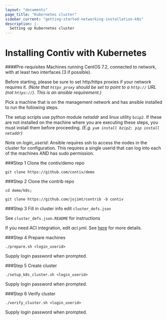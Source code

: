 ```yaml
---
layout: "documents"
page_title: "Kubernetes cluster"
sidebar_current: "getting-started-networking-installation-k8s"
description: |-
  Setting up Kubernetes cluster
---
```


# Installing Contiv with Kubernetes

####Pre-requisites
Machines running CentOS 7.2, connected to network, with at least two
interfaces (3 if possible).

Before starting, please be sure to set http/https proxies if your network requires it.
*(Note that `https_proxy` should be set to point to a `http://` URL (not `https://`).
This is an ansible requirement.)*

Pick a machine that is on the management network and has ansible installed
to run the following steps.

The setup scripts use python module *netaddr* and linux utility `bzip2`. If these are not
installed on the machine where you are executing these steps, you must install them
before proceeding. *(E.g. `yum install bzip2; pip install netaddr`)*

Note on *login_userid*: Ansible requires ssh to access the nodes in the cluster for
configuration. This requires a single userid that can log into each of the machines
AND has sudo permission.

###Step 1 Clone the contiv/demo repo

```
git clone https://github.com/contiv/demo
```

###Step 2 Clone the contrib repo

```
cd demo/k8s;

git clone https://github.com/jojimt/contrib -b contiv
```


###Step 3 Fill in cluster info
edit `cluster_defs.json`

See `cluster_defs.json.README` for instructions

If you need ACI integration, edit *aci.yml*. See [here](aci.html) for more details.

###Step 4 Prepare machines

```
./prepare.sh <login_userid>
```
Supply login password when prompted.

###Step 5 Create cluster

```
./setup_k8s_cluster.sh <login_userid>
```
Supply login password when prompted.

###Step 6 Verify cluster
```
./verify_cluster.sh <login_userid>
```
Supply login password when prompted.
